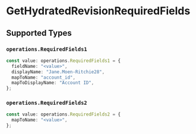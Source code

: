 # GetHydratedRevisionRequiredFields


## Supported Types

### `operations.RequiredFields1`

```typescript
const value: operations.RequiredFields1 = {
  fieldName: "<value>",
  displayName: "Jane.Moen-Ritchie28",
  mapToName: "account_id",
  mapToDisplayName: "Account ID",
};
```

### `operations.RequiredFields2`

```typescript
const value: operations.RequiredFields2 = {
  mapToName: "<value>",
};
```

